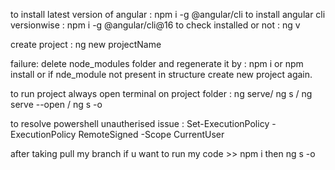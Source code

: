 
to install latest version of angular : npm i -g @angular/cli
to install angular cli versionwise : npm i -g @angular/cli@16
to check installed or not : ng v

create project : ng new projectName

failure: delete node_modules folder and regenerate it by : npm i or npm install
or if nde_module not present in structure create new project again.

to run project always open terminal on project folder : ng serve/ ng s / ng serve --open / ng s -o 

to resolve powershell unautherised issue : Set-ExecutionPolicy -ExecutionPolicy RemoteSigned -Scope CurrentUser

after taking pull my branch if u want to run my code >> npm i then ng s -o